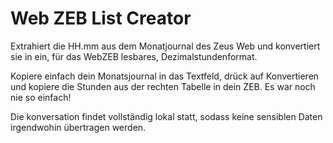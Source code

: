 # Web ZEB List Creator

Extrahiert die HH.mm aus dem Monatjournal des Zeus Web und konvertiert sie in ein, für das WebZEB lesbares, Dezimalstundenformat.

Kopiere einfach dein Monatsjournal in das Textfeld, drück auf Konvertieren und kopiere die Stunden aus der rechten Tabelle in dein ZEB.
Es war noch nie so einfach!

Die konversation findet vollständig lokal statt, sodass keine sensiblen Daten irgendwohin übertragen werden.
